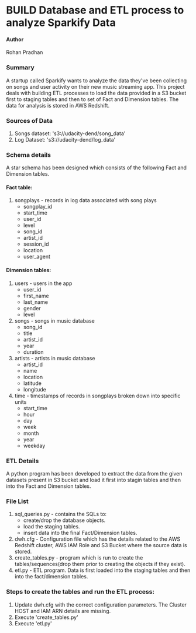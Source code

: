 # BUILD Database and ETL process to analyze Sparkify Data

#### Author
Rohan Pradhan

### Summary
A startup called Sparkify wants to analyze the data they've been collecting on songs and user activity on their new music streaming app. This project deals with building ETL processes to load the data provided in a S3 bucket first to staging tables and then to set of Fact and Dimension tables. The data for analysis is stored in AWS Redshift.

### Sources of Data
1. Songs dataset: 's3://udacity-dend/song_data'
2. Log Dataset: 's3://udacity-dend/log_data'

### Schema details
A star schema has been designed which consists of the following Fact and Dimension tables. 

#### Fact table:
1. songplays - records in log data associated with song plays
    - songplay_id
    - start_time
    - user_id
    - level
    - song_id
    - artist_id
    - session_id
    - location
    - user_agent

#### Dimension tables:
1. users - users in the app
    - user_id
    - first_name
    - last_name
    - gender
    - level
2. songs - songs in music database
    - song_id
    - title
    - artist_id
    - year
    - duration
3. artists - artists in music database
    - artist_id
    - name
    - location
    - latitude
    - longitude
4. time - timestamps of records in songplays broken down into specific units
    - start_time
    - hour
    - day
    - week
    - month
    - year
    - weekday

### ETL Details
A python program has been developed to extract the data from the given datasets present in S3 bucket and load it first into stagin tables and then into the Fact and Dimension tables.

### File List
1. sql_queries.py - contains the SQLs to:
    - create/drop the database objects.
    - load the staging tables.
    - insert data into the final Fact/Dimension tables.
2. dwh.cfg - Configuration file which has the details related to the AWS Redshift cluster, AWS IAM Role and S3 Bucket where the source data is stored.
3. create_tables.py - program which is run to create the tables/sequences(drop them prior to creating the objects if they exist).
4. etl.py - ETL program. Data is first loaded into the staging tables and then into the fact/dimension tables.

### Steps to create the tables and run the ETL process:
1. Update dwh.cfg with the correct configuration parameters. The Cluster HOST and IAM ARN details are missing.
2. Execute 'create_tables.py'
3. Execute 'etl.py'
